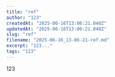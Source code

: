 ```yaml
---
title: "ref"
author: "123"
createdAt: "2025-06-16T13:06:21.048Z"
updatedAt: "2025-06-16T13:06:21.048Z"
slug: "ref"
filename: "2025-06-16_13-06-21-ref.md"
excerpt: "123..."
tags: "123"
---
```


123
